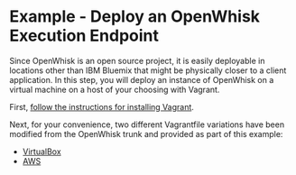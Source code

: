 # Example - Deploy an OpenWhisk Execution Endpoint

Since OpenWhisk is an open source project, it is easily deployable in locations other than IBM Bluemix that might be physically closer to a client application.  In this step, you will deploy an instance of OpenWhisk on a virtual machine on a host of your choosing with Vagrant.

First, [follow the instructions for installing Vagrant](https://www.vagrantup.com/docs/installation/).

Next, for your convenience, two different Vagrantfile variations have been modified from the OpenWhisk trunk and provided as part of this example:

* [VirtualBox](./virtualbox/Readme.md)
* [AWS](./aws/Readme.md)
